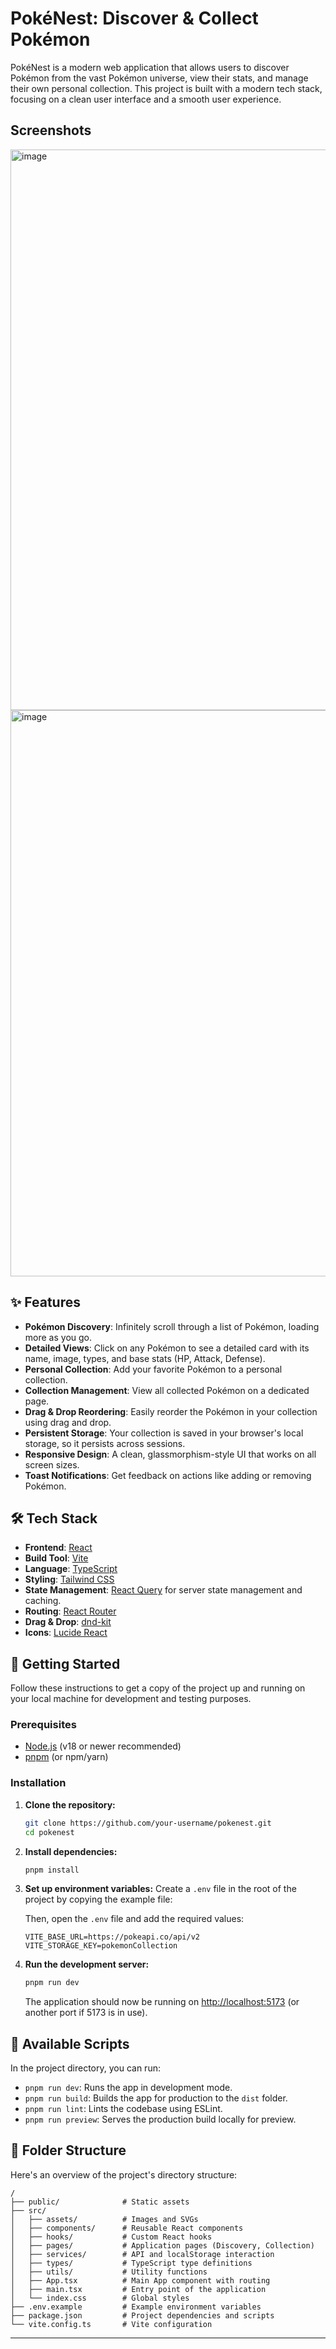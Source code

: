 # PokéNest: Discover & Collect Pokémon

PokéNest is a modern web application that allows users to discover Pokémon from the vast Pokémon universe, view their stats, and manage their own personal collection. This project is built with a modern tech stack, focusing on a clean user interface and a smooth user experience.

## Screenshots
<img width="1887" height="897" alt="image" src="https://github.com/user-attachments/assets/60574742-15b7-4c8a-82a0-f3b5c7bb8a6e" />
<img width="1881" height="906" alt="image" src="https://github.com/user-attachments/assets/f5645a7f-39c0-4c63-9830-0cc397aeddce" />

## ✨ Features

- **Pokémon Discovery**: Infinitely scroll through a list of Pokémon, loading more as you go.
- **Detailed Views**: Click on any Pokémon to see a detailed card with its name, image, types, and base stats (HP, Attack, Defense).
- **Personal Collection**: Add your favorite Pokémon to a personal collection.
- **Collection Management**: View all collected Pokémon on a dedicated page.
- **Drag & Drop Reordering**: Easily reorder the Pokémon in your collection using drag and drop.
- **Persistent Storage**: Your collection is saved in your browser's local storage, so it persists across sessions.
- **Responsive Design**: A clean, glassmorphism-style UI that works on all screen sizes.
- **Toast Notifications**: Get feedback on actions like adding or removing Pokémon.

## 🛠️ Tech Stack

- **Frontend**: [React](https://reactjs.org/)
- **Build Tool**: [Vite](https://vitejs.dev/)
- **Language**: [TypeScript](https://www.typescriptlang.org/)
- **Styling**: [Tailwind CSS](https://tailwindcss.com/)
- **State Management**: [React Query](https://tanstack.com/query/v5) for server state management and caching.
- **Routing**: [React Router](https://reactrouter.com/)
- **Drag & Drop**: [dnd-kit](https://dndkit.com/)
- **Icons**: [Lucide React](https://lucide.dev/)

## 🚀 Getting Started

Follow these instructions to get a copy of the project up and running on your local machine for development and testing purposes.

### Prerequisites

- [Node.js](https://nodejs.org/) (v18 or newer recommended)
- [pnpm](https://pnpm.io/) (or npm/yarn)

### Installation

1.  **Clone the repository:**

    ```bash
    git clone https://github.com/your-username/pokenest.git
    cd pokenest
    ```

2.  **Install dependencies:**

    ```bash
    pnpm install
    ```

3.  **Set up environment variables:**
    Create a `.env` file in the root of the project by copying the example file:

    Then, open the `.env` file and add the required values:

    ```
    VITE_BASE_URL=https://pokeapi.co/api/v2
    VITE_STORAGE_KEY=pokemonCollection
    ```

4.  **Run the development server:**
    ```bash
    pnpm run dev
    ```
    The application should now be running on [http://localhost:5173](http://localhost:5173) (or another port if 5173 is in use).

## 📜 Available Scripts

In the project directory, you can run:

- `pnpm run dev`: Runs the app in development mode.
- `pnpm run build`: Builds the app for production to the `dist` folder.
- `pnpm run lint`: Lints the codebase using ESLint.
- `pnpm run preview`: Serves the production build locally for preview.

## 📁 Folder Structure

Here's an overview of the project's directory structure:

```
/
├── public/              # Static assets
├── src/
│   ├── assets/          # Images and SVGs
│   ├── components/      # Reusable React components
│   ├── hooks/           # Custom React hooks
│   ├── pages/           # Application pages (Discovery, Collection)
│   ├── services/        # API and localStorage interaction
│   ├── types/           # TypeScript type definitions
│   ├── utils/           # Utility functions
│   ├── App.tsx          # Main App component with routing
│   ├── main.tsx         # Entry point of the application
│   └── index.css        # Global styles
├── .env.example         # Example environment variables
├── package.json         # Project dependencies and scripts
└── vite.config.ts       # Vite configuration
```

---

